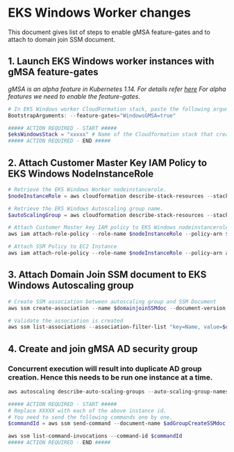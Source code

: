 # EKS Windows Worker changes
This document gives list of steps to enable gMSA feature-gates and to attach to domain join SSM document.

## 1. Launch EKS Windows worker instances with gMSA feature-gates
*gMSA is an alpha feature in Kubernetes 1.14. For details refer [here](https://kubernetes.io/docs/reference/command-line-tools-reference/feature-gates/)*
*For alpha features we need to enable the feature-gates.* 

```powershell
# In EKS Windows worker CloudFormation stack, paste the following argument
BootstrapArguments: --feature-gates="WindowsGMSA=true"
```

```powershell
##### ACTION REQUIRED - START #####
$eksWindowsStack = "xxxxx" # Name of the Cloudformation stack that created EKS Windows worker nodes.
##### ACTION REQUIRED - END #####
```

## 2. Attach Customer Master Key IAM Policy to EKS Windows NodeInstanceRole
```powershell
# Retrieve the EKS Windows Worker nodeinstancerole.
$nodeInstanceRole = aws cloudformation describe-stack-resources --stack-name $eksWindowsStack --query "StackResources[?ResourceType=='AWS::IAM::Role'].PhysicalResourceId" --output text

# Retrieve the EKS Windows Autoscaling group name.
$autoScalingGroup = aws cloudformation describe-stack-resources --stack-name $eksWindowsStack --query "StackResources[?ResourceType=='AWS::AutoScaling::AutoScalingGroup'].PhysicalResourceId" --output text

# Attach Customer Master key IAM policy to EKS Windows nodeinstancerole.
aws iam attach-role-policy --role-name $nodeInstanceRole --policy-arn $CMKPolicyArn

# Attach SSM Policy to EC2 Instance
aws iam attach-role-policy --role-name $nodeInstanceRole --policy-arn arn:aws:iam::aws:policy/service-role/AmazonEC2RoleforSSM
```

## 3. Attach Domain Join SSM document to EKS Windows Autoscaling group
```powershell
# Create SSM association between autoscaling group and SSM Document
aws ssm create-association --name $domainjoinSSMdoc --document-version 1 --targets "Key=tag:aws:autoscaling:groupName,Values=$autoScalingGroup"

# Validate the association is created
aws ssm list-associations --association-filter-list "key=Name, value=$domainjoinSSMdoc"
```

## 4. Create and join gMSA AD security group
### Concurrent execution will result into duplicate AD group creation. Hence this needs to be run one instance at a time.
```powershell
aws autoscaling describe-auto-scaling-groups --auto-scaling-group-names $autoScalingGroup --query "AutoScalingGroups[*].Instances[*].InstanceId" --output text

##### ACTION REQUIRED - START #####
# Replace XXXXX with each of the above instance id.
# You need to send the following commands one by one.
$commandId = aws ssm send-command --document-name $adGroupCreateSSMdoc --targets "Key=InstanceIds, Values=XXXXX" --parameters "ADSecurityGroup=$gMSAADSecurityGroup" --query "Command.CommandId" --output text

aws ssm list-command-invocations --command-id $commandId
##### ACTION REQUIRED - END #####
```